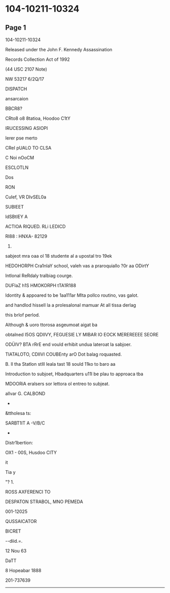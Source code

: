 # 104-10211-10324

## Page 1

104-10211-10324

Released under the John F. Kennedy Assassination

Records Collection Act of 1992

(44 USC 2107 Note)

NW 53217 6/2Q/17

DISPATCH

ansarcaion

BBCR8?

CRto8 o8 8tatioa, Hoodoo C1tY

IRUCESSING ASIOPI

Ierer pse merto

CReI pUALO TO CLSA

C Noi nOoCM

ESCLOTLN

Dos

RON

CuIef, VR DIvSEL0a

SUBIEET

IdSBtIEY A

ACTIOA RIQUED. RLi LEDICD

RI88 : HNXA- 82129

1.

sabjeot mra oaa ol 18 studente al a upostal tro 19ek

HEDOHORPH Cra1nlaY school, valeh vas a praroquiallo ?0r aa ODirtY

Intlonal ReRdaly tralbiag courge.

DUFlaZ h1S HMOKORPH tTA1R188

Idontity & appoared to be 1aa111ar Mlta pollco routino, vas galot.

and handlod hissell la a prolesalonal mamuar At all tissa derlag

this brlof perlod.

Although & uoro ttorosa asgeumoat aigat ba

obtalned I5OS QDIIVY, FEGUESIE LY MIBAR IO EOCK MEREREEEE SEORE

ODÜIV? BTA rRrE end vould erhibit undua lateroat la sabjoer.

TIATALOTO, CDIIVI COUBEnty arO Dot balag roquasted.

B. Il tha Statlon stlll leala tast 18 sould 11ko to baro aa

Introduction to subjoet, Hbadquarters u11l be plau to approaca tba

MDOORiA eralsers sor lettora ol entreo to subjeat.

allvar G. CALBOND

-

&ttholesa ts:

SARBT1IT A -V/B/C

-

Distr1bertion:

OX1 - 00S, Husdoo CITY

it

Tia y

"? 1.

ROSS AXFERENCI TO

DESPATON STRABOL, MNO PEMEDA

001-12025

QUSSAICATOR

BICRET

--diid.=.

12 Nou 63

DaTT

8 Hopeabar 1888

201-737639

---

